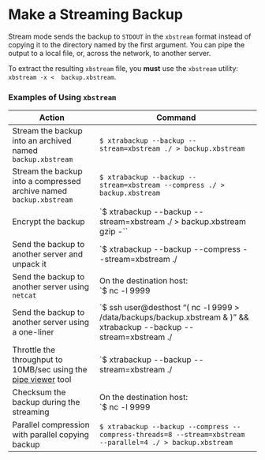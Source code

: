 # Make a Streaming Backup

Stream mode sends the backup to `STDOUT` in the `xbstream` format instead
of
copying it to the directory named by the first argument. You can pipe the
output
to a local file, or, across the network, to another server.

To extract the resulting `xbstream` file, you **must** use the `xbstream`
utility: `xbstream -x <  backup.xbstream`.

### Examples of Using `xbstream`

| Action   | Command   |
|--------|-----------|
| Stream the backup into an archived named `backup.xbstream` | `$ xtrabackup --backup --stream=xbstream ./ > backup.xbstream` |
| Stream the backup into a compressed archive named `backup.xbstream`  | `$ xtrabackup --backup --stream=xbstream --compress ./ > backup.xbstream`  |
| Encrypt the backup  | `$ xtrabackup --backup --stream=xbstream ./ > backup.xbstream gzip -`` | openssl des3 -salt -k “password” backup.xbstream.gz.des3`  |
| Send the backup to another server and unpack it | `$ xtrabackup --backup --compress --stream=xbstream ./ | ssh user@otherhost “xbstream -x”`|
| Send the backup to another server using `netcat`| On the destination host:<br />`$ nc -l 9999 | cat - > /data/backups/backup.xbstream`<br /><br />On the source host:<br />`$ xtrabackup --backup --stream=xbstream ./ | nc desthost 9999`  |
| Send the backup to another server using a one-liner                                                                 | `$ ssh user@desthost “( nc -l 9999 > /data/backups/backup.xbstream & )” && xtrabackup --backup --stream=xbstream ./ |  nc desthost 9999` |
| Throttle the throughput to 10MB/sec using the [pipe viewer](https://www.ivarch.com/programs/quickref/pv.shtml) tool | `$ xtrabackup --backup --stream=xbstream ./ | pv -q -L10m ssh user@desthost “cat - > /data/backups/backup.xbstream”` |
| Checksum the backup during the streaming | On the destination host:<br />`$ nc -l 9999 | tee >(sha1sum > destination_checksum) > /data/backups/backup.xbstream`<br /><br />On the source host:<br />`$ xtrabackup --backup --stream=xbstream ./ | tee >(sha1sum > source_checksum) | nc desthost 9999`<br /><br />Compare the checksums on the source host:<br />`$ cat source_checksum 65e4f916a49c1f216e0887ce54cf59bf3934dbad`<br /><br />Compare the checksums on the destination host:<br />`$ cat destination_checksum 65e4f916a49c1f216e0887ce54cf59bf3934dbad` |
| Parallel compression with parallel copying backup  | `$ xtrabackup --backup --compress --compress-threads=8 --stream=xbstream --parallel=4 ./ > backup.xbstream` |



